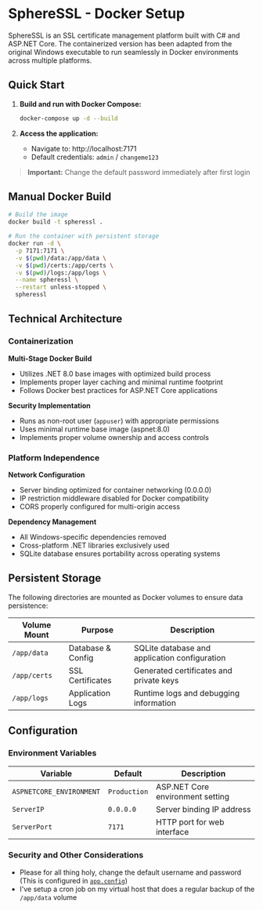 # SphereSSL - Docker Setup

SphereSSL is an SSL certificate management platform built with C# and ASP.NET Core. The containerized version has been adapted from the original Windows executable to run seamlessly in Docker environments across multiple platforms.

## Quick Start

1. **Build and run with Docker Compose:**
   ```bash
   docker-compose up -d --build
   ```

2. **Access the application:**
   - Navigate to: http://localhost:7171
   - Default credentials: `admin` / `changeme123`
>  **Important:** Change the default password immediately after first login

## Manual Docker Build

```bash
# Build the image
docker build -t spheressl .

# Run the container with persistent storage
docker run -d \
  -p 7171:7171 \
  -v $(pwd)/data:/app/data \
  -v $(pwd)/certs:/app/certs \
  -v $(pwd)/logs:/app/logs \
  --name spheressl \
  --restart unless-stopped \
  spheressl
```

## Technical Architecture

### Containerization

**Multi-Stage Docker Build**
- Utilizes .NET 8.0 base images with optimized build process
- Implements proper layer caching and minimal runtime footprint
- Follows Docker best practices for ASP.NET Core applications

**Security Implementation**
- Runs as non-root user (`appuser`) with appropriate permissions
- Uses minimal runtime base image (aspnet:8.0)
- Implements proper volume ownership and access controls

### Platform Independence

**Network Configuration**
- Server binding optimized for container networking (0.0.0.0)
- IP restriction middleware disabled for Docker compatibility
- CORS properly configured for multi-origin access

**Dependency Management**
- All Windows-specific dependencies removed
- Cross-platform .NET libraries exclusively used
- SQLite database ensures portability across operating systems

## Persistent Storage

The following directories are mounted as Docker volumes to ensure data persistence:

| Volume Mount | Purpose | Description |
|--------------|---------|-------------|
| `/app/data` | Database & Config | SQLite database and application configuration |
| `/app/certs` | SSL Certificates | Generated certificates and private keys |
| `/app/logs` | Application Logs | Runtime logs and debugging information |

## Configuration

### Environment Variables

| Variable | Default | Description |
|----------|---------|-------------|
| `ASPNETCORE_ENVIRONMENT` | `Production` | ASP.NET Core environment setting |
| `ServerIP` | `0.0.0.0` | Server binding IP address |
| `ServerPort` | `7171` | HTTP port for web interface |

### Security and Other Considerations

- Please for all thing holy, change the default username and password (This is configured in [`app.config`](./SphereSSLv2/app.config))
- I've setup a cron job on my virtual host that does a regular backup of the `/app/data` volume